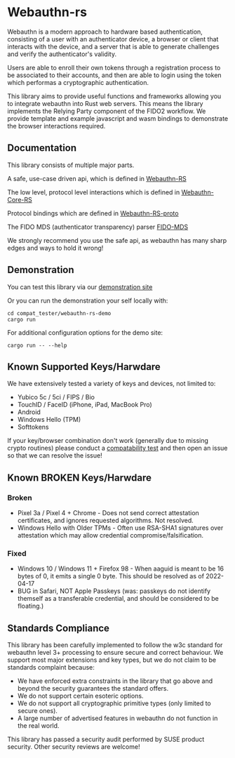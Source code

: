 Webauthn-rs
==========

Webauthn is a modern approach to hardware based authentication, consisting of
a user with an authenticator device, a browser or client that interacts with the
device, and a server that is able to generate challenges and verify the
authenticator's validity.

Users are able to enroll their own tokens through a registration process to
be associated to their accounts, and then are able to login using the token
which performas a cryptographic authentication.

This library aims to provide useful functions and frameworks allowing you to
integrate webauthn into Rust web servers. This means the library implements the
Relying Party component of the FIDO2 workflow. We provide template and
example javascript and wasm bindings to demonstrate the browser interactions required.

Documentation
-------------

This library consists of multiple major parts.

A safe, use-case driven api, which is defined in [Webauthn-RS](https://docs.rs/webauthn-rs/)

The low level, protocol level interactions which is defined in [Webauthn-Core-RS](https://docs.rs/webauthn-core-rs/)

Protocol bindings which are defined in [Webauthn-RS-proto](https://docs.rs/webauthn-rs-proto/)

The FIDO MDS (authenticator transparency) parser [FIDO-MDS](https://docs.rs/fido-mds/)

We strongly recommend you use the safe api, as webauthn has many sharp edges and ways to hold it wrong!

Demonstration
-------------

You can test this library via our [demonstration site](https://webauthn.firstyear.id.au/)

Or you can run the demonstration your self locally with:

    cd compat_tester/webauthn-rs-demo
    cargo run

For additional configuration options for the demo site:

    cargo run -- --help

Known Supported Keys/Harwdare
-----------------------------

We have extensively tested a variety of keys and devices, not limited to:

* Yubico 5c / 5ci / FIPS / Bio
* TouchID / FaceID (iPhone, iPad, MacBook Pro)
* Android
* Windows Hello (TPM)
* Softtokens

If your key/browser combination don't work (generally due to missing crypto routines)
please conduct a [compatability test](https://webauthn.firstyear.id.au/compat_test) and then open
an issue so that we can resolve the issue!

Known BROKEN Keys/Harwdare
--------------------------

### Broken

* Pixel 3a / Pixel 4 + Chrome - Does not send correct attestation certificates,
  and ignores requested algorithms. Not resolved.
* Windows Hello with Older TPMs - Often use RSA-SHA1 signatures over attestation which may allow credential compromise/falsification.

### Fixed

* Windows 10 / Windows 11 + Firefox 98 - When aaguid is meant
  to be 16 bytes of 0, it emits a single 0 byte. This should be resolved as of 2022-04-17
* BUG in Safari, NOT Apple Passkeys (was: passkeys do not identify themself as a transferable credential, and should be considered to be floating.)

Standards Compliance
--------------------

This library has been carefully implemented to follow the w3c standard for webauthn level 3+ processing
to ensure secure and correct behaviour. We support most major extensions and key types, but we do not claim
to be standards complaint because:

* We have enforced extra constraints in the library that go above and beyond the security guarantees the standard offers.
* We do not support certain esoteric options.
* We do not support all cryptographic primitive types (only limited to secure ones).
* A large number of advertised features in webauthn do not function in the real world.

This library has passed a security audit performed by SUSE product security. Other security reviews
are welcome!


